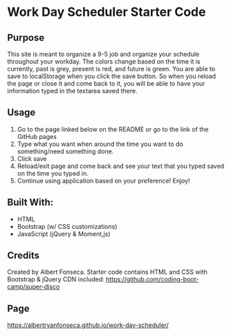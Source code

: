 # Work Day Scheduler Starter Code

## Purpose 
This site is meant to organize a 9-5 job and organize your schedule throughout your workday. The colors change based on the time it is currently, past is grey, present is red, and future is green. You are able to save to localStorage when you click the save button. So when you reload the page or close it and come back to it, you will be able to have your information typed in the textarea saved there.

## Usage
1) Go to the page linked below on the README or go to the link of the GitHub pages
2) Type what you want when around the time you want to do something/need something done.
3) Click save
4) Reload/exit page and come back and see your text that you typed saved on the time you typed in.
5) Continue using application based on your preference! Enjoy!

## Built With:
- HTML
- Bootstrap (w/ CSS customizations)
- JavaScript (jQuery & Moment,js)

## Credits
Created by Albert Fonseca. Starter code contains HTML and CSS with Bootstrap & jQuery CDN included: https://github.com/coding-boot-camp/super-disco

## Page

https://albertryanfonseca.github.io/work-day-scheduler/

